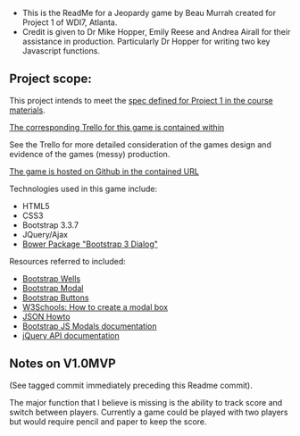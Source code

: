 * This is the ReadMe for a Jeopardy game by Beau Murrah created for Project 1 of WDI7, Atlanta.
* Credit is given to Dr Mike Hopper, Emily Reese and Andrea Airall for their assistance in production. Particularly Dr Hopper for writing two key Javascript functions.

Project scope:
--

This project intends to meet the [spec defined for Project 1 in the course materials](https://github.com/ATL-WDI-Curriculum/projects/blob/master/project1.md).

[The corresponding Trello for this game is contained within](https://trello.com/b/FtyjyTlm/wdi-project-1-jeopardy-beau-murrah)

See the Trello for more detailed consideration of the games design and evidence of the games (messy) production.

[The game is hosted on Github in the contained URL](https://github.com/airbr/WDI7-Jeopardy)

Technologies used in this game include:

* HTML5
* CSS3
* Bootstrap 3.3.7
* JQuery/Ajax
* [Bower Package "Bootstrap 3 Dialog"](https://github.com/airbr/bootstrap3-dialog)


Resources referred to included:

* [Bootstrap Wells](http://www.w3schools.com/bootstrap/bootstrap_wells.asp)
* [Bootstrap Modal](http://www.w3schools.com/bootstrap/bootstrap_modal.asp)
* [Bootstrap Buttons](http://www.w3schools.com/bootstrap/bootstrap_buttons.asp)
* [W3Schools: How to create a modal box](http://www.w3schools.com/howto/howto_css_modals.asp)
* [JSON Howto](http://www.w3schools.com/json/json_eval.asp)
* [Bootstrap JS Modals documentation](https://getbootstrap.com/javascript/#modals)
* [jQuery API documentation](https://api.jquery.com/)

## Notes on V1.0MVP

(See tagged commit immediately preceding this Readme commit). 

The major function that I believe is missing is the ability to track score and switch between players. Currently a game could be played with two players but would require pencil and paper to keep the score. 









